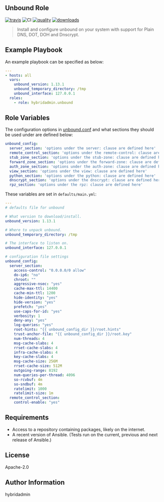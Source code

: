 ## Unbound Role

[![travis](https://travis-ci.com/hybridadmin/ansible-role-unbound.svg?branch=master)](https://travis-ci.com/hybridadmin/ansible-role-unbound.svg?branch=master) ![CI](https://github.com/hybridadmin/ansible-role-unbound/workflows/CI/badge.svg?branch=master) [![quality](https://img.shields.io/ansible/quality/49048)](https://galaxy.ansible.com/hybridadmin/unbound) [![downloads](https://img.shields.io/ansible/role/d/49048)](https://galaxy.ansible.com/hybridadmin/unbound)

> Install and configure unbound on your system with support for Plain DNS, DOT, DOH and Dnscrypt.

## Example Playbook

An example playbook can be specified as below:
```yaml
---
- hosts: all
  vars:
    unbound_version: 1.13.1
    unbound_temporary_directory: /tmp
    unbound_interface: 127.0.0.1
  roles:
    - role: hybridadmin.unbound
```

## Role Variables

The configuration options in [unbound.conf](https://nlnetlabs.nl/documentation/unbound/unbound.conf/) and what sections they should be used under are defined below:
```yaml
unbound_config: 
  server_section: 'options under the server: clause are defined here'
  remote_control_section: 'options under the remote-control: clause are defined here'
  stub_zone_section: 'options under the stub-zone: clause are defined here'
  forward_zone_section: 'options under the forward-zone: clause are defined here'
  auth_zone_section: 'options under the auth-zone: clause are defined here'
  view_section: 'options under the view: clause are defined here'
  python_section: 'options under the python: clause are defined here'
  dnscrypt_section: 'options under the dnscrypt: clause are defined here'
  rpz_section: 'options under the rpz: clause are defined here'
```

These variables are set in `defaults/main.yml`:
```yaml
---
# defaults file for unbound

# What version to download/install.
unbound_version: 1.13.1

# Where to unpack unbound.
unbound_temporary_directory: /tmp

# The interface to listen on.
unbound_interface: 127.0.0.1

# configuration file settings
unbound_config:
  server_section:
    access-control: "0.0.0.0/0 allow"
    do-ip6: "no"
    chroot: ""
    aggressive-nsec: "yes"
    cache-max-ttl: 14400
    cache-min-ttl: 1200
    hide-identity: "yes"
    hide-version: "yes"
    prefetch: "yes"
    use-caps-for-id: "yes"
    verbosity: 1
    deny-any: "yes"
    log-queries: "yes"
    root-hints: "{{ unbound_config_dir }}/root.hints"
    trust-anchor-file: "{{ unbound_config_dir }}/root.key"
    num-threads: 4
    msg-cache-slabs: 4
    rrset-cache-slabs: 4
    infra-cache-slabs: 4
    key-cache-slabs: 4
    msg-cache-size: 256M
    rrset-cache-size: 512M
    outgoing-range: 8192
    num-queries-per-thread: 4096
    so-rcvbuf: 4m
    so-sndbuf: 4m
    ratelimit: 1000
    ratelimit-size: 1m
  remote_control_section:
    control-enable: "yes"  
```

## Requirements

- Access to a repository containing packages, likely on the internet.
- A recent version of Ansible. (Tests run on the current, previous and next release of Ansible.)


## License

Apache-2.0


## Author Information

hybridadmin
